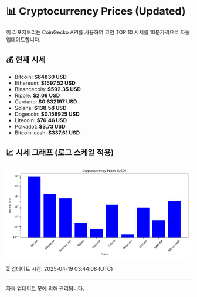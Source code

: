 
# 📊 Cryptocurrency Prices (Updated)

이 리포지토리는 CoinGecko API를 사용하여 코인 TOP 10 시세를 10분가격으로 자동 업데이트합니다.

## 💰 현재 시세
- Bitcoin: **$84830 USD**
- Ethereum: **$1597.52 USD**
- Binancecoin: **$592.35 USD**
- Ripple: **$2.08 USD**
- Cardano: **$0.632197 USD**
- Solana: **$138.58 USD**
- Dogecoin: **$0.158925 USD**
- Litecoin: **$76.46 USD**
- Polkadot: **$3.73 USD**
- Bitcoin-cash: **$337.61 USD**

## 📈 시세 그래프 (로그 스케일 적용)
![Crypto Prices](crypto_prices.png)

⏳ 업데이트 시간: 2025-04-19 03:44:08 (UTC)

---
자동 업데이트 봇에 의해 관리됩니다.
